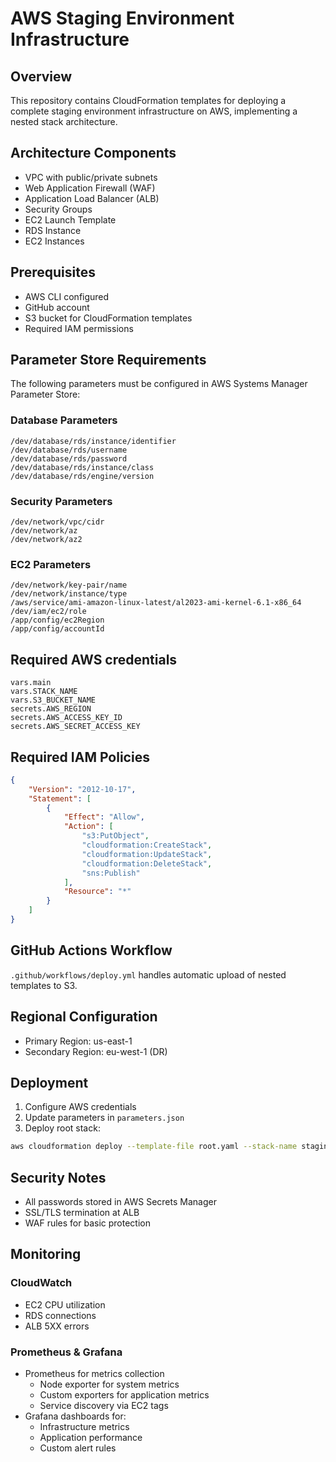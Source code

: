 # AWS Staging Environment Infrastructure

## Overview
This repository contains CloudFormation templates for deploying a complete staging environment infrastructure on AWS, implementing a nested stack architecture.

## Architecture Components
- VPC with public/private subnets
- Web Application Firewall (WAF)
- Application Load Balancer (ALB)
- Security Groups
- EC2 Launch Template
- RDS Instance
- EC2 Instances

## Prerequisites
- AWS CLI configured
- GitHub account
- S3 bucket for CloudFormation templates
- Required IAM permissions

## Parameter Store Requirements
The following parameters must be configured in AWS Systems Manager Parameter Store:

### Database Parameters
```
/dev/database/rds/instance/identifier
/dev/database/rds/username
/dev/database/rds/password
/dev/database/rds/instance/class
/dev/database/rds/engine/version
```

### Security Parameters
```
/dev/network/vpc/cidr
/dev/network/az
/dev/network/az2
```

### EC2 Parameters
```
/dev/network/key-pair/name
/dev/network/instance/type
/aws/service/ami-amazon-linux-latest/al2023-ami-kernel-6.1-x86_64
/dev/iam/ec2/role
/app/config/ec2Region
/app/config/accountId
```

## Required AWS credentials
```
vars.main
vars.STACK_NAME
vars.S3_BUCKET_NAME
secrets.AWS_REGION
secrets.AWS_ACCESS_KEY_ID
secrets.AWS_SECRET_ACCESS_KEY
```

## Required IAM Policies
```json
{
    "Version": "2012-10-17",
    "Statement": [
        {
            "Effect": "Allow",
            "Action": [
                "s3:PutObject",
                "cloudformation:CreateStack",
                "cloudformation:UpdateStack",
                "cloudformation:DeleteStack",
                "sns:Publish"
            ],
            "Resource": "*"
        }
    ]
}
```

## GitHub Actions Workflow
`.github/workflows/deploy.yml` handles automatic upload of nested templates to S3.

## Regional Configuration
- Primary Region: us-east-1
- Secondary Region: eu-west-1 (DR)

## Deployment
1. Configure AWS credentials
2. Update parameters in `parameters.json`
3. Deploy root stack:
```bash
aws cloudformation deploy --template-file root.yaml --stack-name staging-env
```

## Security Notes
- All passwords stored in AWS Secrets Manager
- SSL/TLS termination at ALB
- WAF rules for basic protection

## Monitoring
### CloudWatch
- EC2 CPU utilization
- RDS connections
- ALB 5XX errors

### Prometheus & Grafana
- Prometheus for metrics collection
  - Node exporter for system metrics
  - Custom exporters for application metrics
  - Service discovery via EC2 tags
- Grafana dashboards for:
  - Infrastructure metrics
  - Application performance
  - Custom alert rules